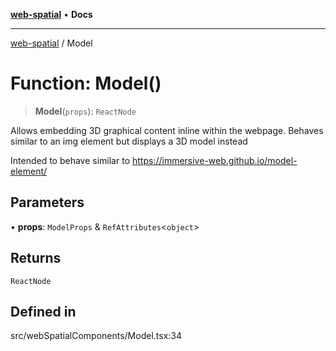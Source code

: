 [**web-spatial**](../README.md) • **Docs**

***

[web-spatial](../globals.md) / Model

# Function: Model()

> **Model**(`props`): `ReactNode`

Allows embedding 3D graphical content inline within the webpage. Behaves similar to an img element but displays a 3D model instead

Intended to behave similar to https://immersive-web.github.io/model-element/

## Parameters

• **props**: `ModelProps` & `RefAttributes`\<`object`\>

## Returns

`ReactNode`

## Defined in

src/webSpatialComponents/Model.tsx:34
